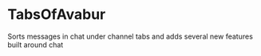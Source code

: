# TabsOfAvabur
Sorts messages in chat under channel tabs and adds several new features built around chat

